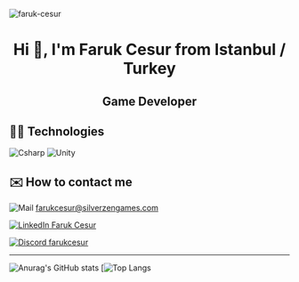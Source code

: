 <p align="left"> <img src="https://komarev.com/ghpvc/?username=faruk-cesur" alt="faruk-cesur" /> </p>
<h1 align="center">Hi 👋, I'm Faruk Cesur from Istanbul / Turkey
<h2 align="center">Game Developer
  
## 👨‍💻 Technologies

![Csharp](https://i.ibb.co/fQHDQRp/Background.png)
![Unity](https://i.ibb.co/qCnfWw9/Background-1.png)

## ✉️ How to contact me

![Mail](https://i.ibb.co/wYK4D81/iconfinder-6296671-microsoft-office-office365-outlook-icon-32px.png)
<a href="mailto:farukcesur@silverzengames.com"> farukcesur@silverzengames.com </a>

[![LinkedIn](https://i.ibb.co/3fHd1cc/linkedin-socialnetwork-17441.png) Faruk Cesur](https://www.linkedin.com/in/faruk-cesur/)

[![Discord](https://i.ibb.co/LY0rmr5/dc.png) farukcesur](https://discordapp.com/users/740301788015755304/)

----

![Anurag's GitHub stats](https://github-readme-stats.vercel.app/api?username=silverzen-faruk-cesur&show_icons=true&theme=radical)
[![Top Langs](https://github-readme-stats.vercel.app/api/top-langs/?username=silverzen-faruk-cesur&show_icons=true&theme=radical)

<!--
**faruk-cesur/faruk-cesur** is a ✨ _special_ ✨ repository because its `README.md` (this file) appears on your GitHub profile.

Here are some ideas to get you started:

- 🔭 I’m currently working on ...
- 🌱 I’m currently learning ...
- 👯 I’m looking to collaborate on ...
- 🤔 I’m looking for help with ...
- 💬 Ask me about ...
- 📫 How to reach me: ...
- 😄 Pronouns: ...
- ⚡ Fun fact: ...
-->

